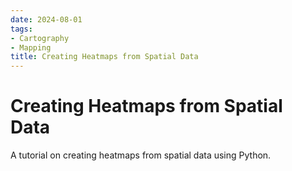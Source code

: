 ```yaml
---
date: 2024-08-01
tags:
- Cartography
- Mapping
title: Creating Heatmaps from Spatial Data
---
```


# Creating Heatmaps from Spatial Data

A tutorial on creating heatmaps from spatial data using Python.
